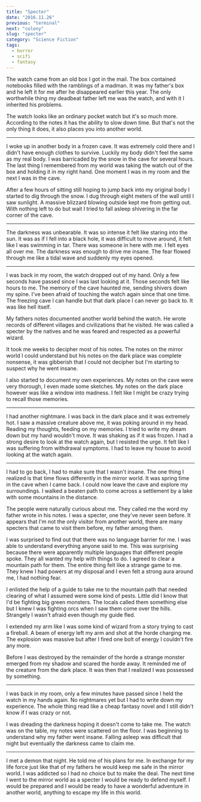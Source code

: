 ```yaml
---
title: "Specter"
date: "2016.11.26"
previous: "terminal"
next: "colony"
slug: "specter"
category: "Science Fiction"
tags:
  - horror
  - scifi
  - fantasy
---
```


The watch came from an old box I got in the mail. The box contained notebooks filled with the ramblings of a madman. It was my father's box and he left it for me after he disappeared earlier this year. The only worthwhile thing my deadbeat father left me was the watch, and with it I inherited his problems.

The watch looks like an ordinary pocket watch but it's so much more. According to the notes it has the ability to slow down time. But that's not the only thing it does, it also places you into another world.

---

I woke up in another body in a frozen cave. It was extremely cold there and I didn't have enough clothes to survive. Luckily my body didn't feel the same as my real body. I was barricaded by the snow in the cave for several hours. The last thing I remembered from my world was taking the watch out of the box and holding it in my right hand. One moment I was in my room and the next I was in the cave.

After a few hours of sitting still hoping to jump back into my original body I started to dig through the snow. I dug through eight meters of the wall until I saw sunlight. A massive blizzard blowing outside kept me from getting out. With nothing left to do but wait I tried to fall asleep shivering in the far corner of the cave.

---

The darkness was unbearable. It was so intense it felt like staring into the sun. It was as if I fell into a black hole, it was difficult to move around, it felt like I was swimming in tar. There was someone in here with me. I felt eyes all over me. The darkness was enough to drive me insane. The fear flowed through me like a tidal wave and suddenly my eyes opened.

---

I was back in my room, the watch dropped out of my hand. Only a few seconds have passed since I was last looking at it. Those seconds felt like hours to me. The memory of the cave haunted me, sending shivers down my spine. I've been afraid of touching the watch again since that one time. The freezing cave I can handle but that dark place I can never go back to. It was like hell itself.

My fathers notes documented another world behind the watch. He wrote records of different villages and civilizations that he visited. He was called a specter by the natives and he was feared and respected as a powerful wizard.

It took me weeks to decipher most of his notes. The notes on the mirror world I could understand but his notes on the dark place was complete nonsense, it was gibberish that I could not decipher but I'm starting to suspect why he went insane.

I also started to document my own experiences. My notes on the cave were very thorough, I even made some sketches. My notes on the dark place however was like a window into madness. I felt like I might be crazy trying to recall those memories.

---

I had another nightmare. I was back in the dark place and it was extremely hot. I saw a massive creature above me, it was poking around in my head. Reading my thoughts, feeding on my memories. I tried to write my dream down but my hand wouldn't move. It was shaking as if it was frozen. I had a strong desire to look at the watch again, but I resisted the urge. It felt like I was suffering from withdrawal symptoms. I had to leave my house to avoid looking at the watch again.

---

I had to go back, I had to make sure that I wasn't insane. The one thing I realized is that time flows differently in the mirror world. It was spring time in the cave when I came back. I could now leave the cave and explore my surroundings. I walked a beaten path to come across a settlement by a lake with some mountains in the distance.

The people were naturally curious about me. They called me the word my father wrote in his notes. I was a specter, one they've never seen before. It appears that I'm not the only visitor from another world, there are many specters that came to visit them before, my father among them.

I was surprised to find out that there was no language barrier for me. I was able to understand everything anyone said to me. This was surprising because there were apparently multiple languages that different people spoke. They all wanted my help with things to do. I agreed to clear a mountain path for them. The entire thing felt like a strange game to me. They knew I had powers at my disposal and I even felt a strong aura around me, I had nothing fear.

I enlisted the help of a guide to take me to the mountain path that needed clearing of what I assumed were some kind of pests. Little did I know that I'd be fighting big green monsters. The locals called them something else but I knew I was fighting orcs when I saw them come over the hills. Strangely I wasn't afraid even though my guide fled.

I extended my arm like I was some kind of wizard from a story trying to cast a fireball. A beam of energy left my arm and shot at the horde charging me. The explosion was massive but after I fired one bolt of energy I couldn't fire any more.

Before I was destroyed by the remainder of the horde a strange monster emerged from my shadow and scared the horde away. It reminded me of the creature from the dark place. It was then that I realized I was possessed by something.

---

I was back in my room, only a few minutes have passed since I held the watch in my hands again. No nightmares yet but I had to write down my experience. The whole thing read like a cheap fantasy novel and I still didn't know if I was crazy or not.

I was dreading the darkness hoping it doesn't come to take me. The watch was on the table, my notes were scattered on the floor. I was beginning to understand why my father went insane. Falling asleep was difficult that night but eventually the darkness came to claim me.

---

I met a demon that night. He told me of his plans for me. In exchange for my life force just like that of my fathers he would keep me safe in the mirror world. I was addicted so I had no choice but to make the deal. The next time I went to the mirror world as a specter I would be ready to defend myself. I would be prepared and I would be ready to have a wonderful adventure in another world, anything to escape my life in this world.
